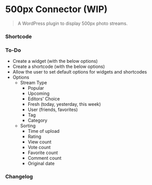 # 500px Connector (WIP)

> A WordPress plugin to display 500px photo streams.


### Shortcode


### To-Do

- Create a widget (with the below options)
- Create a shortcode (with the below options)
- Allow the user to set default options for widgets and shortcodes
- Options
  - Stream Type
    - Popular
    - Upcoming
    - Editors' Choice
    - Fresh (today, yesterday, this week)
    - User (friends, favorites)
    - Tag
    - Category
  - Sorting
    - Time of upload
    - Rating
    - View count
    - Vote count
    - Favorite count
    - Comment count
    - Original date


### Changelog